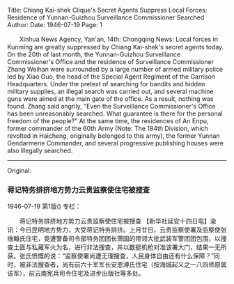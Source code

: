 Title: Chiang Kai-shek Clique's Secret Agents Suppress Local Forces: Residence of Yunnan-Guizhou Surveillance Commissioner Searched
Author:
Date: 1946-07-19
Page: 1

　　Xinhua News Agency, Yan'an, 14th: Chongqing News: Local forces in Kunming are greatly suppressed by Chiang Kai-shek's secret agents today. On the 20th of last month, the Yunnan-Guizhou Surveillance Commissioner's Office and the residence of Surveillance Commissioner Zhang Weihan were surrounded by a large number of armed military police led by Xiao Guo, the head of the Special Agent Regiment of the Garrison Headquarters. Under the pretext of searching for bandits and hidden military supplies, an illegal search was carried out, and several machine guns were aimed at the main gate of the office. As a result, nothing was found. Zhang said angrily, "Even the Surveillance Commissioner's Office has been unreasonably searched. What guarantee is there for the personal freedom of the people?" At the same time, the residences of An Enpu, former commander of the 60th Army (Note: The 184th Division, which revolted in Haicheng, originally belonged to this army), the former Yunnan Gendarmerie Commander, and several progressive publishing houses were also illegally searched.



<hr /> 

Original: 


### 蒋记特务排挤地方势力云贵监察使住宅被搜查

1946-07-19
第1版()
专栏：

　　蒋记特务排挤地方势力云贵监察使住宅被搜查
    【新华社延安十四日电】渝讯：今日昆明地方势力，大受蒋记特务排挤。上月廿日，云贵监察使署及监察使张维翰氏住宅，竟遭警备司令部特务团团长萧国的带领大批武装军警团团包围，以搜查土匪与私藏军火为名，进行非法搜查，并以数挺机枪对准该署大门，结果一无所获。张氏愤慨的说：“监察使署尚遭无理搜查，人民身体自由还有什么保障？”同时，被非法搜查者，尚有前六十军军长安恩溥氏住宅（按海城起义之一八四师原属该军），前云南宪兵司令住宅及进步出版社等多处。
